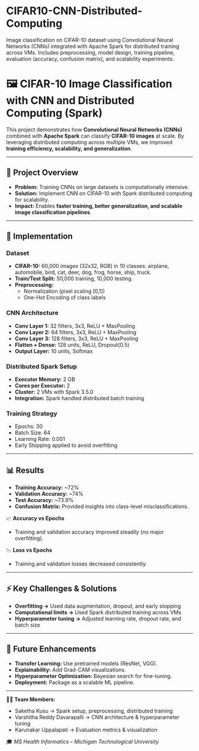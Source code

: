 # CIFAR10-CNN-Distributed-Computing
Image classification on CIFAR-10 dataset using Convolutional Neural Networks (CNNs) integrated with Apache Spark for distributed training across VMs. Includes preprocessing, model design, training pipeline, evaluation (accuracy, confusion matrix), and scalability experiments.
# 🖼️ CIFAR-10 Image Classification with CNN and Distributed Computing (Spark)

This project demonstrates how **Convolutional Neural Networks (CNNs)** combined with **Apache Spark** can classify **CIFAR-10 images** at scale. By leveraging distributed computing across multiple VMs, we improved **training efficiency, scalability, and generalization**.  

---

## 📌 Project Overview  
- **Problem:** Training CNNs on large datasets is computationally intensive.  
- **Solution:** Implement CNN on CIFAR-10 with Spark distributed computing for scalability.  
- **Impact:** Enables **faster training, better generalization, and scalable image classification pipelines**.  

---

## 🚀 Implementation  

### Dataset  
- **CIFAR-10:** 60,000 images (32x32, RGB) in 10 classes: airplane, automobile, bird, cat, deer, dog, frog, horse, ship, truck.  
- **Train/Test Split:** 50,000 training, 10,000 testing.  
- **Preprocessing:**  
  - Normalization (pixel scaling [0,1])  
  - One-Hot Encoding of class labels  

### CNN Architecture  
- **Conv Layer 1:** 32 filters, 3x3, ReLU + MaxPooling  
- **Conv Layer 2:** 64 filters, 3x3, ReLU + MaxPooling  
- **Conv Layer 3:** 128 filters, 3x3, ReLU + MaxPooling  
- **Flatten + Dense:** 128 units, ReLU, Dropout(0.5)  
- **Output Layer:** 10 units, Softmax  

### Distributed Spark Setup  
- **Executor Memory:** 2 GB  
- **Cores per Executor:** 2  
- **Cluster:** 2 VMs with Spark 3.5.0  
- **Integration:** Spark handled distributed batch training  

### Training Strategy  
- Epochs: 30  
- Batch Size: 64  
- Learning Rate: 0.001  
- Early Stopping applied to avoid overfitting  

---

## 📊 Results  

- **Training Accuracy:** ~72%  
- **Validation Accuracy:** ~74%  
- **Test Accuracy:** ~73.9%  
- **Confusion Matrix:** Provided insights into class-level misclassifications.  

📈 **Accuracy vs Epochs**  
- Training and validation accuracy improved steadily (no major overfitting).  

📉 **Loss vs Epochs**  
- Training and validation losses decreased consistently.  

---

## ⚡ Key Challenges & Solutions  
- **Overfitting →** Used data augmentation, dropout, and early stopping  
- **Computational limits →** Used Spark distributed training across VMs  
- **Hyperparameter tuning →** Adjusted learning rate, dropout rate, and batch size  

---

## 🔮 Future Enhancements  
- **Transfer Learning:** Use pretrained models (ResNet, VGG).  
- **Explainability:** Add Grad-CAM visualizations.  
- **Hyperparameter Optimization:** Bayesian search for fine-tuning.  
- **Deployment:** Package as a scalable ML pipeline.  

---

👩‍💻 **Team Members:**  
- Saketha Kusu → Spark setup, preprocessing, distributed training  
- Varshitha Reddy Davarapalli → CNN architecture & hyperparameter tuning  
- Karunakar Uppalapati → Evaluation metrics & visualization  

🎓 *MS Health Informatics – Michigan Technological University*  
